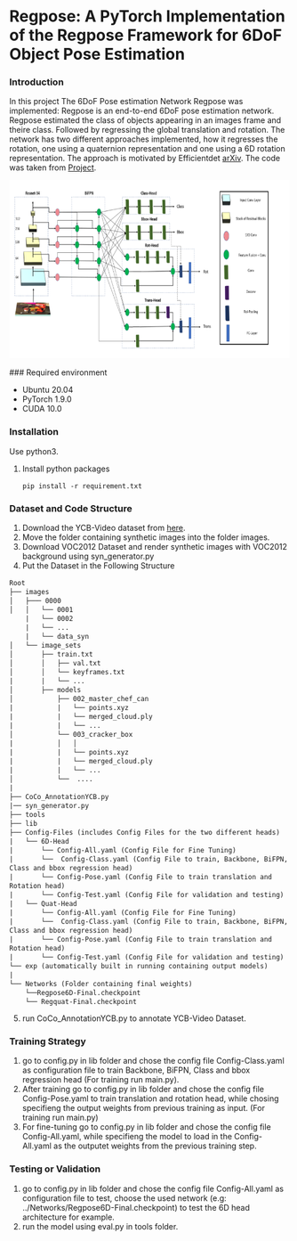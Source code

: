 # Regpose: A PyTorch Implementation of the Regpose Framework for 6DoF Object Pose Estimation

### Introduction

In this project The 6DoF Pose estimation Network Regpose was implemented: 
Regpose is an end-to-end 6DoF pose estimation network. Regpose estimated the class of objects appearing in an images frame and theire class. Followed by regressing the global translation and rotation. The network has two different approaches implemented, how it regresses the rotation, one using a quaternion representation and one using a 6D rotation representation. The approach is motivated by Efficientdet [arXiv](https://arxiv.org/abs/1911.09070). The code was taken from [Project](https://github.com/zylo117/Yet-Another-EfficientDet-Pytorch/tree/master/efficientdet).

<p align="center"><img src="./Pictures/Network_architecture.png" width="640" height="320"/></p>
### Required environment

- Ubuntu 20.04
- PyTorch 1.9.0
- CUDA 10.0 

### Installation

Use python3.
1. Install python packages
   ```Shell
   pip install -r requirement.txt
   ```
### Dataset and Code Structure
1. Download the YCB-Video dataset from [here](https://rse-lab.cs.washington.edu/projects/posecnn/).
2. Move the folder containing synthetic images into the folder images. 
3. Download VOC2012 Dataset and render synthetic images with VOC2012 background using syn_generator.py 
4. Put the Dataset in the Following Structure 

```
Root
├── images 
│   ├─── 0000
│   │   └── 0001
    |   └── 0002
    |   └── ...
    |   └── data_syn
│   └── image_sets
│       ├── train.txt
│       │   ├── val.txt
│       │   └── keyframes.txt
|       |   └── ...
│       ├── models
│           ├── 002_master_chef_can
|           |   └── points.xyz
|           |   └── merged_cloud.ply
|           |   └── ...
│           └── 003_cracker_box
|           │   │
|           |   └── points.xyz
|           |   └── merged_cloud.ply
|           |   └── ...
│           └──  ....
|
├── CoCo_AnnotationYCB.py
|── syn_generator.py
├── tools
├── lib
├── Config-Files (includes Config Files for the two different heads)
|   └── 6D-Head 
|       └── Config-All.yaml (Config File for Fine Tuning)
|       └──  Config-Class.yaml (Config File to train, Backbone, BiFPN, Class and bbox regression head)
|       └── Config-Pose.yaml (Config File to train translation and Rotation head)
|       └── Config-Test.yaml (Config File for validation and testing)
|   └── Quat-Head
|       └── Config-All.yaml (Config File for Fine Tuning)
|       └──  Config-Class.yaml (Config File to train, Backbone, BiFPN, Class and bbox regression head)
|       └── Config-Pose.yaml (Config File to train translation and Rotation head)
|       └── Config-Test.yaml (Config File for validation and testing)
└── exp (automatically built in running containing output models) 
|
└── Networks (Folder containing final weights)
    └──Regpose6D-Final.checkpoint
    └── Regquat-Final.checkpoint
```
5. run CoCo_AnnotationYCB.py to annotate YCB-Video Dataset.
### Training Strategy

1. go to config.py in lib folder and chose the config file Config-Class.yaml as configuration file to train  Backbone, BiFPN, Class and bbox regression head (For training run main.py). 
2. After training go to config.py in lib folder and chose the config file Config-Pose.yaml  to train translation and rotation head, while chosing specifieng the output weights from previous training as input. (For training run main.py)
3. For fine-tuning go to config.py in lib folder and chose the config file Config-All.yaml, while specifieng the model to load in the Config-All.yaml as the outputet weights from the previous training step. 

### Testing or Validation 

1. go to config.py in lib folder and chose the config file Config-All.yaml as configuration file to test, choose the used network (e.g: ../Networks/Regpose6D-Final.checkpoint) to test the 6D head architecture for example.
2. run the model using eval.py in tools folder.

